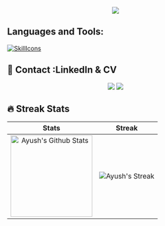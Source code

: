 <!-- **ayushchaware08/ayushchaware08** is a ✨ _special_ ✨ repository because its `README.md` (this file) appears on your GitHub profile.-->

<!-- Header -->
<p align="center">
  <img src="https://capsule-render.vercel.app/api?text=Hey!%20Thats%20me%20Ayush%20😉&animation=fadeIn&type=waving&color=gradient&height=160&section=header"/>
</p>

## Languages and Tools:

[![SkillIcons](https://skillicons.dev/icons?i=html,css,c,github,vscode)](https://skillicons.dev)<br/>

## 📣 Contact :LinkedIn & CV

<p align="center">
  <a href="https://www.linkedin.com/in/ayush-sanjay-chaware-50888a222/"><img src="https://img.shields.io/badge/linkedin-0077B5.svg?style=for-the-badge&logo=linkedin&logoColor=white"/></a>
  <a href="https://twitter.com/ayushchaware8"><img src="https://img.shields.io/badge/twitter-1DA1F2.svg?style=for-the-badge&logo=twitter&logoColor=white"/></a>

## 🔥 Streak Stats

| Stats    | Streak    |
| :---: | :---: |
|<a href="https://github.com/ayushchaware08"><img alt="Ayush's Github Stats" src="https://github-readme-stats.vercel.app/api?username=ayushchaware08&show_icons=true&count_private=true&title_color=f69673&icon_color=1b93c9&show_owner=true" height="190px"/></a>|<img src="https://github-readme-streak-stats.herokuapp.com/?user=ayushchaware08&title_color=f69673&icon_color=1b93c9&show_owner=true" alt="Ayush's Streak"/>|


<!--

Here are some ideas to get you started:

- 🔭 I’m currently working on ...
- 🌱 I’m currently learning ...
- 👯 I’m looking to collaborate on ...
- 🤔 I’m looking for help with ...
- 💬 Ask me about ...
- 📫 How to reach me: ...
- 😄 Pronouns: ...
- ⚡ Fun fact: ...
-->
